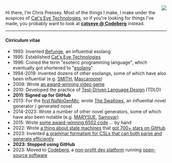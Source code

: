 <img align="right" src="https://avatars3.githubusercontent.com/u/1134322?s=200&v=4" />

Hi there, I'm Chris Pressey.  Most of the things I make, I make under the auspices of [Cat's Eye Technologies](https://catseye.tc/),
so if you're looking for things I've made, you probably want to look at
**[catseye @ Codeberg](https://codeberg.org/catseye/)** instead.

- - - -

#### Cirriculum vitae

*   1993: Invented [Befunge][], an influential esolang
*   1995: Established [Cat's Eye Technologies][]
*   1996: Coined the term "esoteric programming language", which eventually got shortened to "[esolang][]"
*   1994-2019: Invented dozens of other esolangs, some of which have also been influential (e.g. [SMITH][], [Mascarpone][])
*   2009: Wrote [an award-winning video game][]
*   2010: Developed the practice of [Test-Driven Language Design][] (TDLD)
*   **2011: Signed up for GitHub**
*   2013: For the [first NaNoGenMo][], wrote [The Swallows][], an influential novel generator / generated novel
*   2014-2023: Wrote a number of other novel generators, some of which have also been notable (e.g. [MARYSUE][], [Samovar][])
*   2015: Wrote [some award-winning 6502 code][] ... by hand
*   2022: Wrote [a thing about state machines][] that [got 700+ stars on GitHub][]
*   2023: Invented [a grammar formalism for CSLs that can both parse and generate efficiently][]
*   **2023: Stopped using GitHub**
*   2023: Moved to [Codeberg][], a [non-profit dev platform][] running [open-source software][]

[Befunge]: https://esolangs.org/wiki/Befunge
[esolang]: https://esolangs.org/
[Cat's Eye Technologies]: https://catseye.tc/
[SMITH]: https://esolangs.org/wiki/SMITH
[Mascarpone]: https://esolangs.org/wiki/Mascarpone
[an award-winning video game]: https://codeberg.org/catseye/Bubble-Escape#bubble-escape
[Test-Driven Language Design]: https://codeberg.org/catseye/Falderal#falderal
[first NaNoGenMo]: https://github.com/dariusk/NaNoGenMo/issues?q=is:open+is:issue+label:completed
[The Swallows]: https://catseye.tc/node/The_Swallows
[MARYSUE]: https://catseye.tc/node/MARYSUE
[Samovar]: https://catseye.tc/node/Samovar
[some award-winning 6502 code]: https://archive.org/details/bootstrap-zero-archival-copy
[a thing about state machines]: https://codeberg.org/catseye/The-Dossier/src/branch/master/article/Facts-about-State-Machines/README.md
[got 700+ stars on GitHub]: https://github.com/cpressey/Facts-about-State-Machines
[a grammar formalism for CSLs that can both parse and generate efficiently]: https://codeberg.org/catseye/Fountain
[Codeberg]: https://codeberg.org/
[non-profit dev platform]: https://docs.codeberg.org/getting-started/what-is-codeberg/
[open-source software]: https://forgejo.org/
